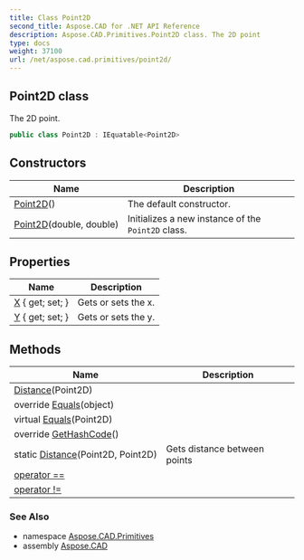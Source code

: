 ```yaml
---
title: Class Point2D
second_title: Aspose.CAD for .NET API Reference
description: Aspose.CAD.Primitives.Point2D class. The 2D point
type: docs
weight: 37100
url: /net/aspose.cad.primitives/point2d/
---
```

## Point2D class

The 2D point.

```csharp
public class Point2D : IEquatable<Point2D>
```

## Constructors

| Name | Description |
| --- | --- |
| [Point2D](point2d/#constructor)() | The default constructor. |
| [Point2D](point2d/#constructor_1)(double, double) | Initializes a new instance of the `Point2D` class. |

## Properties

| Name | Description |
| --- | --- |
| [X](../../aspose.cad.primitives/point2d/x/) { get; set; } | Gets or sets the x. |
| [Y](../../aspose.cad.primitives/point2d/y/) { get; set; } | Gets or sets the y. |

## Methods

| Name | Description |
| --- | --- |
| [Distance](../../aspose.cad.primitives/point2d/distance/)(Point2D) |  |
| override [Equals](../../aspose.cad.primitives/point2d/equals/#equals_1)(object) |  |
| virtual [Equals](../../aspose.cad.primitives/point2d/equals/#equals)(Point2D) |  |
| override [GetHashCode](../../aspose.cad.primitives/point2d/gethashcode/)() |  |
| static [Distance](../../aspose.cad.primitives/point2d/distance/)(Point2D, Point2D) | Gets distance between points |
| [operator ==](../../aspose.cad.primitives/point2d/op_equality/) |  |
| [operator !=](../../aspose.cad.primitives/point2d/op_inequality/) |  |

### See Also

* namespace [Aspose.CAD.Primitives](../../aspose.cad.primitives/)
* assembly [Aspose.CAD](../../)


